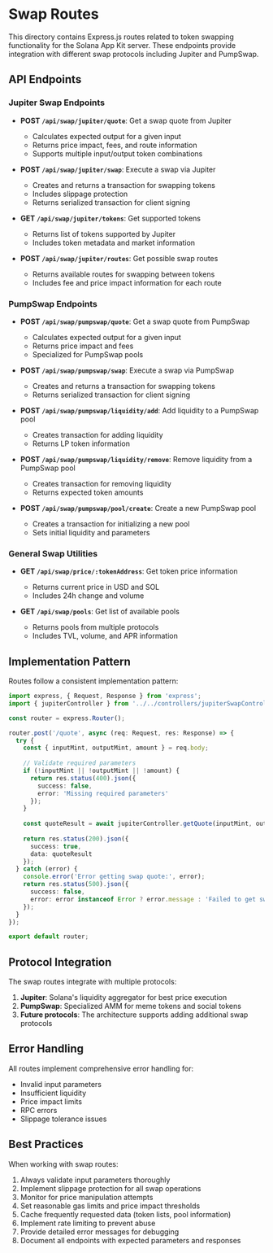 # Swap Routes

This directory contains Express.js routes related to token swapping functionality for the Solana App Kit server. These endpoints provide integration with different swap protocols including Jupiter and PumpSwap.

## API Endpoints

### Jupiter Swap Endpoints

- **POST `/api/swap/jupiter/quote`**: Get a swap quote from Jupiter
  - Calculates expected output for a given input
  - Returns price impact, fees, and route information
  - Supports multiple input/output token combinations

- **POST `/api/swap/jupiter/swap`**: Execute a swap via Jupiter
  - Creates and returns a transaction for swapping tokens
  - Includes slippage protection
  - Returns serialized transaction for client signing

- **GET `/api/swap/jupiter/tokens`**: Get supported tokens
  - Returns list of tokens supported by Jupiter
  - Includes token metadata and market information

- **POST `/api/swap/jupiter/routes`**: Get possible swap routes
  - Returns available routes for swapping between tokens
  - Includes fee and price impact information for each route

### PumpSwap Endpoints

- **POST `/api/swap/pumpswap/quote`**: Get a swap quote from PumpSwap
  - Calculates expected output for a given input
  - Returns price impact and fees
  - Specialized for PumpSwap pools

- **POST `/api/swap/pumpswap/swap`**: Execute a swap via PumpSwap
  - Creates and returns a transaction for swapping tokens
  - Returns serialized transaction for client signing

- **POST `/api/swap/pumpswap/liquidity/add`**: Add liquidity to a PumpSwap pool
  - Creates transaction for adding liquidity
  - Returns LP token information

- **POST `/api/swap/pumpswap/liquidity/remove`**: Remove liquidity from a PumpSwap pool
  - Creates transaction for removing liquidity
  - Returns expected token amounts

- **POST `/api/swap/pumpswap/pool/create`**: Create a new PumpSwap pool
  - Creates a transaction for initializing a new pool
  - Sets initial liquidity and parameters

### General Swap Utilities

- **GET `/api/swap/price/:tokenAddress`**: Get token price information
  - Returns current price in USD and SOL
  - Includes 24h change and volume

- **GET `/api/swap/pools`**: Get list of available pools
  - Returns pools from multiple protocols
  - Includes TVL, volume, and APR information

## Implementation Pattern

Routes follow a consistent implementation pattern:

```typescript
import express, { Request, Response } from 'express';
import { jupiterController } from '../../controllers/jupiterSwapController';

const router = express.Router();

router.post('/quote', async (req: Request, res: Response) => {
  try {
    const { inputMint, outputMint, amount } = req.body;
    
    // Validate required parameters
    if (!inputMint || !outputMint || !amount) {
      return res.status(400).json({
        success: false,
        error: 'Missing required parameters'
      });
    }
    
    const quoteResult = await jupiterController.getQuote(inputMint, outputMint, amount);
    
    return res.status(200).json({
      success: true,
      data: quoteResult
    });
  } catch (error) {
    console.error('Error getting swap quote:', error);
    return res.status(500).json({
      success: false,
      error: error instanceof Error ? error.message : 'Failed to get swap quote'
    });
  }
});

export default router;
```

## Protocol Integration

The swap routes integrate with multiple protocols:

1. **Jupiter**: Solana's liquidity aggregator for best price execution
2. **PumpSwap**: Specialized AMM for meme tokens and social tokens
3. **Future protocols**: The architecture supports adding additional swap protocols

## Error Handling

All routes implement comprehensive error handling for:

- Invalid input parameters
- Insufficient liquidity
- Price impact limits
- RPC errors
- Slippage tolerance issues

## Best Practices

When working with swap routes:

1. Always validate input parameters thoroughly
2. Implement slippage protection for all swap operations
3. Monitor for price manipulation attempts
4. Set reasonable gas limits and price impact thresholds
5. Cache frequently requested data (token lists, pool information)
6. Implement rate limiting to prevent abuse
7. Provide detailed error messages for debugging
8. Document all endpoints with expected parameters and responses 